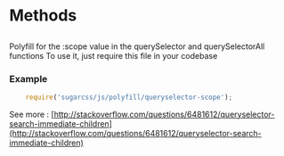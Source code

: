 # Methods


## 

Polyfill for the :scope value in the querySelector and querySelectorAll functions
To use it, just require this file in your codebase


### Example
```js
	require('sugarcss/js/polyfill/queryselector-scope');
```
See more : [http://stackoverflow.com/questions/6481612/queryselector-search-immediate-children](http://stackoverflow.com/questions/6481612/queryselector-search-immediate-children)